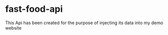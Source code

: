 # fast-food-api
This Api has been created for the purpose of injecting its data into my demo website
